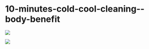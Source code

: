 # 10-minutes-cold-cool-cleaning--body-benefit

![](https://i.pinimg.com/originals/97/c6/d4/97c6d4b6efea0717de555ca424f0957c.jpg)

![](https://qph.fs.quoracdn.net/main-qimg-0c01e049188d5aa7af203ddd85c69de2.webp)
